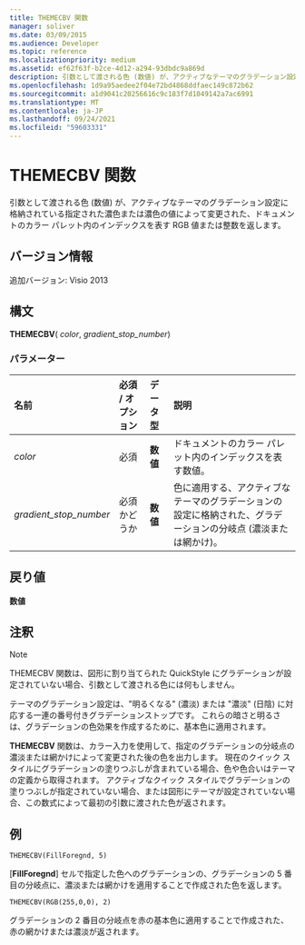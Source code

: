 ```yaml
---
title: THEMECBV 関数
manager: soliver
ms.date: 03/09/2015
ms.audience: Developer
ms.topic: reference
ms.localizationpriority: medium
ms.assetid: ef62f63f-b2ce-4d12-a294-93dbdc9a869d
description: 引数として渡される色 (数値) が、アクティブなテーマのグラデーション設定に格納されている指定された濃色または濃色の値によって変更された、ドキュメントのカラー パレット内のインデックスを表す RGB 値または整数を返します。
ms.openlocfilehash: 1d9a95aedee2f04e72bd4868ddfaec149c872b62
ms.sourcegitcommit: a1d9041c20256616c9c183f7d1049142a7ac6991
ms.translationtype: MT
ms.contentlocale: ja-JP
ms.lasthandoff: 09/24/2021
ms.locfileid: "59603331"
---
```

# <a name="themecbv-function"></a>THEMECBV 関数

引数として渡される色 (数値) が、アクティブなテーマのグラデーション設定に格納されている指定された濃色または濃色の値によって変更された、ドキュメントのカラー パレット内のインデックスを表す RGB 値または整数を返します。 
  
## <a name="version-information"></a>バージョン情報

追加バージョン: Visio 2013
 
  
## <a name="syntax"></a>構文

 **THEMECBV**( _color_,  _gradient_stop_number_)
  
### <a name="parameters"></a>パラメーター

|**名前**|**必須 / オプション**|**データ型**|**説明**|
|:-----|:-----|:-----|:-----|
| _color_ <br/> |必須  <br/> |**数値** <br/> |ドキュメントのカラー パレット内のインデックスを表す数値。  <br/> |
| _gradient_stop_number_ <br/> |必須かどうか  <br/> |**数値** <br/> |色に適用する、アクティブなテーマのグラデーションの設定に格納された、グラデーションの分岐点 (濃淡または網かけ)。  <br/> |
   
## <a name="return-value"></a>戻り値

 **数値**
  
## <a name="remarks"></a>注釈

> [!NOTE]
> THEMECBV 関数は、図形に割り当てられた QuickStyle にグラデーションが設定されていない場合、引数として渡される色には何もしません。 
  
テーマのグラデーション設定は、"明るくなる" (濃淡) または "濃淡" (日陰) に対応する一連の番号付きグラデーションストップです。 これらの暗さと明るさは、グラデーションの色効果を作成するために、基本色に適用されます。
  
**THEMECBV** 関数は、カラー入力を使用して、指定のグラデーションの分岐点の濃淡または網かけによって変更された後の色を出力します。 現在のクイック スタイルにグラデーションの塗りつぶしが含まれている場合、色や色合いはテーマの定義から取得されます。 アクティブなクイック スタイルでグラデーションの塗りつぶしが指定されていない場合、または図形にテーマが設定されていない場合、この数式によって最初の引数に渡された色が返されます。 
  
## <a name="example"></a>例

 `THEMECBV(FillForegnd, 5)`
  
[**FillForegnd**] セルで指定した色へのグラデーションの、グラデーションの 5 番目の分岐点に、濃淡または網かけを適用することで作成された色を返します。 
  
 `THEMECBV(RGB(255,0,0), 2)`
  
グラデーションの 2 番目の分岐点を赤の基本色に適用することで作成された、赤の網かけまたは濃淡が返されます。
  


